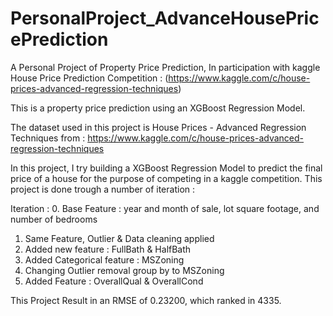 # PersonalProject_AdvanceHousePricePrediction
A Personal Project of Property Price Prediction, In participation with kaggle House Price Prediction Competition :
(https://www.kaggle.com/c/house-prices-advanced-regression-techniques)

This is a property price prediction using an XGBoost Regression Model.

The dataset used in this project is House Prices - Advanced Regression Techniques from : https://www.kaggle.com/c/house-prices-advanced-regression-techniques

In this project, I try building a XGBoost Regression Model to predict the final price of a house for the purpose of competing in a kaggle competition.
This project is done trough a number of iteration :

Iteration : 
 0. Base Feature : year and month of sale, lot square footage, and number of bedrooms
 1. Same Feature, Outlier & Data cleaning applied
 2. Added new feature : FullBath & HalfBath
 3. Added Categorical feature : MSZoning
 4. Changing Outlier removal group by to MSZoning
 5. Added Feature : OverallQual & OverallCond

This Project Result in an RMSE of 0.23200, which ranked in 4335.
